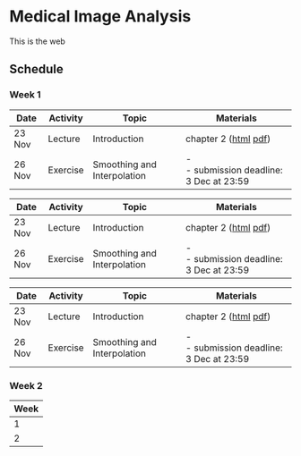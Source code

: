# Medical Image Analysis

This is the web

## Schedule

### Week 1

|  Date | Activity | Topic | Materials |
| ---   | ---      | ---   | ---       |
| 23 Nov | Lecture  | Introduction | chapter 2 ([html](book/html/index.html) [pdf](book/mia.pdf)) |
| 26 Nov | Exercise | Smoothing and Interpolation | - <br/> - submission deadline: 3 Dec at 23:59 |


|  Date | Activity | Topic | Materials |
| ---   | ---      | ---   | ---       |
| 23 Nov | Lecture  | Introduction | chapter 2 ([html](book/html/index.html) [pdf](book/mia.pdf)) |
| 26 Nov | Exercise | Smoothing and Interpolation | - <br/> - submission deadline: 3 Dec at 23:59 |

|  Date | Activity | Topic | Materials |
| ---   | ---      | ---   | ---       |
| 23 Nov | Lecture  | Introduction | chapter 2 ([html](./book/html/index.html) [pdf](./book/mia.pdf)) |
| 26 Nov | Exercise | Smoothing and Interpolation | - <br/> - submission deadline: 3 Dec at 23:59 |

### Week 2

| Week |
| --- |
| 1 | 
| 2 |

